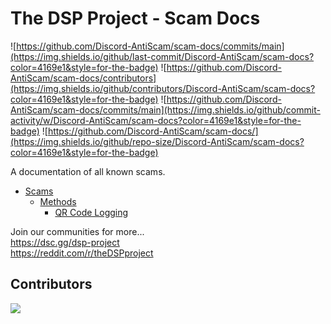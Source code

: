 # The DSP Project - Scam Docs
![https://github.com/Discord-AntiScam/scam-docs/commits/main](https://img.shields.io/github/last-commit/Discord-AntiScam/scam-docs?color=4169e1&style=for-the-badge)
![https://github.com/Discord-AntiScam/scam-docs/contributors](https://img.shields.io/github/contributors/Discord-AntiScam/scam-docs?color=4169e1&style=for-the-badge)
![https://github.com/Discord-AntiScam/scam-docs/commits/main](https://img.shields.io/github/commit-activity/w/Discord-AntiScam/scam-docs?color=4169e1&style=for-the-badge)
![https://github.com/Discord-AntiScam/scam-docs/](https://img.shields.io/github/repo-size/Discord-AntiScam/scam-docs?color=4169e1&style=for-the-badge)

A documentation of all known scams.

- [Scams](https://github.com/Discord-AntiScam/scam-docs/tree/main/scams/)
  - [Methods](https://github.com/Discord-AntiScam/scam-docs/tree/main/scams/methods)
    - [QR Code Logging](https://github.com/Discord-AntiScam/scam-docs/tree/main/scams/methods/QR%20Code%20Logging.md)

Join our communities for more...<br> 
https://dsc.gg/dsp-project<br>
https://reddit.com/r/theDSPproject

## Contributors
<img src="https://contrib.rocks/image?repo=Discord-AntiScam/scam-docs">
